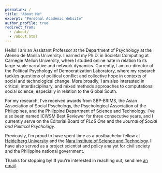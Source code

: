 ```yaml
---
permalink: /
title: "About Me"
excerpt: "Personal Academic Website"
author_profile: true
redirect_from: 
  - /about/
  - /about.html
---
```


Hello! I am an Assistant Professor at the Department of Psychology at the Ateneo de Manila University. I earned my Ph.D. in Societal Computing at Carnegie Mellon University, where I studied online hate in relation to its large-scale narrative and network dynamics. Currently, I am co-director of the Political Psychology of Democratization Laboratory, where my research tackles questions of political conflict and collective hope in contexts of social and technological change. More broadly, I am also interested in critical, interdisciplinary, and mixed methods approaches to computational social science, especially in relation to the Global South.

For my research, I've received awards from SBP-BRIMS, the Asian Association of Social Psychology, the Psychological Association of the Philippines, and the Philippine Department of Science and Technology. I've also been named ICWSM Best Reviewer for three consecutive years, and I currently serve on the Editorial Board of *PLoS One* and the *Journal of Social and Political Psychology*.

Previously, I'm proud to have spent time as a postbachelor fellow at <a href = "https://www.cl.uni-heidelberg.de/statnlpgroup/members/" target = "_blank">Heidelberg University</a> and the <a href = "https://isw3.naist.jp/Research/cs-ubi-en.html" target = "_blank">Nara Institute of Science and Technology</a>. I have also served as a project scientist and policy analyst for civil society and the Philippine national government. 

Thanks for stopping by! If you're interested in reaching out, send me <a href = "mailto:juyheng@ateneo.edu" target = "_blank">an email</a>.
